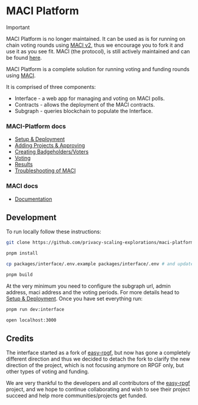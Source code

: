 # MACI Platform

> [!IMPORTANT]  
> MACI Platform is no longer maintained. It can be used as is for running on chain voting rounds using [MACI v2](https://maci.pse.dev/docs/v2.x/introduction), thus we encourage you to fork it and use it as you see fit.
> MACI (the protocol), is still actively maintained and can be found [here](https://github.com/privacy-scaling-explorations/maci).

MACI Platform is a complete solution for running voting and funding rounds using [MACI](https://maci.pse.dev).

It is comprised of three components:

- Interface - a web app for managing and voting on MACI polls.
- Contracts - allows the deployment of the MACI contracts.
- Subgraph - queries blockchain to populate the Interface.

### MACI-Platform docs

- [Setup & Deployment](./docs/01_setup.md)
- [Adding Projects & Approving](./docs/02_adding_projects.md)
- [Creating Badgeholders/Voters](./docs/03_creating_badgeholders.md)
- [Voting](./docs/04_voting.md)
- [Results](./docs/05_results.md)
- [Troubleshooting of MACI](./docs/06_maci_troubleshooting.md)

### MACI docs

- [Documentation](https://maci.pse.dev/docs/introduction)

## Development

To run locally follow these instructions:

```sh
git clone https://github.com/privacy-scaling-explorations/maci-platform

pnpm install

cp packages/interface/.env.example packages/interface/.env # and update .env variables

pnpm build

```

At the very minimum you need to configure the subgraph url, admin address, maci address and the voting periods. For more details head to [Setup & Deployment](./docs/01_setup.md). Once you have set everything run:

```sh
pnpm run dev:interface

open localhost:3000
```

## Credits

The interface started as a fork of [easy-rpgf](https://github.com/gitcoinco/easy-retro-pgf), but now has gone a completely different direction and thus we decided to detach the fork to clarify the new direction of the project, which is not focusing anymore on RPGF only, but other types of voting and funding.

We are very thankful to the developers and all contributors of the [easy-rpgf](https://github.com/gitcoinco/easy-retro-pgf) project, and we hope to continue collaborating and wish to see their project succeed and help more communities/projects get funded.

